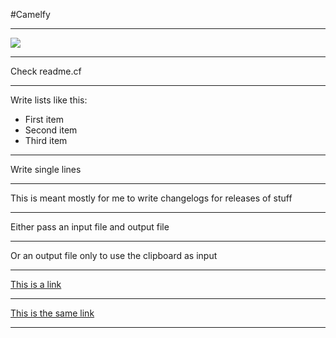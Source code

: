 #Camelfy

---

![](https://i.imgur.com/4uuap0C.jpg)

---

Check readme.cf

---

Write lists like this:

* First item
* Second item
* Third item

---

Write single lines

---

This is meant mostly for me to write changelogs for releases of stuff

---

Either pass an input file and output file

---

Or an output file only to use the clipboard as input

---

[This is a link](https://github.com/madprops/camelfly)

---

[This is the same link](https://github.com/madprops/camelfly)

---

